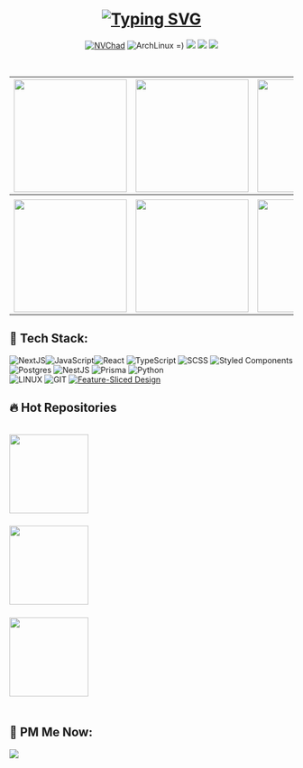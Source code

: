 
<div align="center">

 
 # [![Typing SVG](https://readme-typing-svg.demolab.com?font=JetBrains+Mono&weight=700&size=22&duration=1500&pause=500&color=D9E0EE&background=FFFFFF00&center=true&vCenter=true&multiline=true&random=false&repeat=false&width=435&height=66&lines=btw%2C;i+use+arch)](https://git.io/typing-svg)
 
[![NVChad](https://img.shields.io/badge/Neovim-302D41?style=for-the-badge&logo=Neovim&color=302D41&logoColor=D9E0EE)](https://github.com/NvChad/NvChad)
![ArchLinux =)](https://img.shields.io/badge/Arch_Linux-302D41?style=for-the-badge&logo=arch-linux&logoColor=D9E0EE&labelColor=302D41)
<a href="https://github.com/gudkovWay/projects"><img src="https://img.shields.io/badge/Projects-302D41?style=for-the-badge&logo=starship&logoColor=D9E0EE"/></a>
<a href="https://t.me/IuriiGudkov"><img src="https://img.shields.io/badge/Telegram-302D41?style=for-the-badge&logo=telegram&logoColor=D9E0EE"/></a>
<a href="https://music.youtube.com/playlist?list=PLZJVuReYjgNqPsnqtgXByEmhBchjDWV06&si=MjGXe6C6GgjT-ncA"><img src="https://img.shields.io/badge/Music-302D41?style=for-the-badge&logo=youtube-music&logoColor=D9E0EE"></a>
</div>
<br>

|    <img src="https://i.imgur.com/2SP4cL8.jpg" align="center" width="200px" height="200px" >    | <img src="https://i.imgur.com/MxCou1y.jpg" align="center" width="200px" height="200px"> |   <img src="https://i.imgur.com/tvZlJSE.jpg" align="center" width="200px" height="200px" >    | <img src="https://i.imgur.com/qEUwtsJ.jpg" align="center" width="200px" height="200px">    |
| :---------------------------------------------------------------: | :----------------------------------------------------------------: | :----------------------------------------------------------------: | -------------------------------------------------------------------- |
|  |  |     |  |
|  <img src="https://i.imgur.com/nM1VVbE.jpg" align="center" width="200px" height="200px">  |  <img src="https://i.imgur.com/TiGZstl.jpg" align="center" width="200px" height="200px">   |  <img src="https://i.imgur.com/g9omvOt.png" width="200px" height="200px">   | <img src="https://images.unsplash.com/photo-1504639725590-34d0984388bd?q=80&w=1974&auto=format&fit=crop&ixlib=rb-4.0.3&ixid=M3wxMjA3fDB8MHxwaG90by1wYWdlfHx8fGVufDB8fHx8fA%3D%3D" width="200px" height="200px">


##
## 🌴 Tech Stack:
 ![NextJS](https://img.shields.io/badge/NextJS-20232A?style=for-the-badge&logo=vercel&logoColor=white)![JavaScript](https://img.shields.io/badge/javascript-%23323330.svg?style=for-the-badge&logo=javascript&logoColor=%23F7DF1E)![React](https://img.shields.io/badge/React-20232A?style=for-the-badge&logo=react&logoColor=61DAFB) ![TypeScript](https://img.shields.io/badge/TypeScript-007ACC?style=for-the-badge&logo=typescript&logoColor=white) ![SCSS](https://img.shields.io/badge/Sass-CC6699?style=for-the-badge&logo=sass&logoColor=white) ![Styled Components](https://img.shields.io/badge/StyledComponents-20232A?style=for-the-badge&logo=StyledComponents&logoColor=CC6699) 
<br>![Postgres](https://img.shields.io/badge/postgres-%23316192.svg?style=for-the-badge&logo=postgresql&logoColor=white) ![NestJS](https://img.shields.io/badge/NestJS-DC143C?style=for-the-badge&logo=nestjs&logoColor=white) ![Prisma](https://img.shields.io/badge/Prisma-262224?style=for-the-badge&logo=prisma&logoColor=white)   ![Python](https://img.shields.io/badge/python-3670A0?style=for-the-badge&logo=python&logoColor=ffdd54) 
<br>![LINUX](https://img.shields.io/badge/Arch_Linux-1793D1?style=for-the-badge&logo=arch-linux&logoColor=white) ![GIT](https://img.shields.io/badge/Git-fc6d26?style=for-the-badge&logo=git&logoColor=white) [![Feature-Sliced Design][shields-fsd-pain]](https://feature-sliced.design/)

[shields-fsd-pain]: https://img.shields.io/badge/Feature--Sliced-Design?style=for-the-badge&labelColor=262224&color=262224&logoWidth=10&logo=data:image/png;base64,iVBORw0KGgoAAAANSUhEUgAAABQAAAAaCAYAAAC3g3x9AAAACXBIWXMAAALFAAACxQGJ1n/vAAAAAXNSR0IArs4c6QAAAARnQU1BAACxjwv8YQUAAABHSURBVHgB7dKxCQAgDETR08ZNHNBBHNBNrBQFuyCCKQK5V6QMfBJAWVij5zLwKbW6d0VYx2TZyXnBKxvEZJnDx2bylf1kdRM6tiAZsruQ/QAAAABJRU5ErkJggg==  

<h2>🔥 Hot Repositories</h2>

<br>

<div align="center">　<!-- repository::center -->
<a href="https://github.com/gudkovWay/projects">
    <img height="140px" align="left" src="https://github-readme-stats.vercel.app/api/pin/?username=gudkovWay&repo=projects&layout=compact&theme=transparent&hide_border=true&count_private=true" />
</a>
<h3 align="left">　</h3>
<p align="left">　</p>
<h1></h1>
</div>　<!-- repository::center -->

<!-- =================================================== -->
<div align="center">　<!-- repository::center -->
<a href="https://github.com/gudkovWay/neovim-fullstack">
    <img height="140px" align="left" src="https://github-readme-stats.vercel.app/api/pin/?username=gudkovWay&repo=neovim-fullstack&layout=compact&theme=transparent&hide_border=true&count_private=true" />
</a>
<h3 align="left">　</h3>
<p align="left">　</p>
<h1></h1>
</div>　<!-- repository::center -->

<!-- =================================================== -->
<div align="center">　<!-- repository::center -->
<a href="https://github.com/gudkovWay/ecommerce">
    <img height="140px" align="left" src="https://github-readme-stats.vercel.app/api/pin/?username=gudkovWay&repo=ecommerce&layout=compact&theme=transparent&hide_border=true&count_private=true" />
</a>
<h3 align="left">　</h3>
<p align="left">　</p>
<h1></h1>
</div>　<!-- repository::center -->

##

## 🚀 PM Me Now:
<a href="https://t.me/IuriiGudkov"><img src="https://img.shields.io/badge/Telegram-302D41?style=for-the-badge&logo=telegram&logoColor=D9E0EE"/></a>

##

